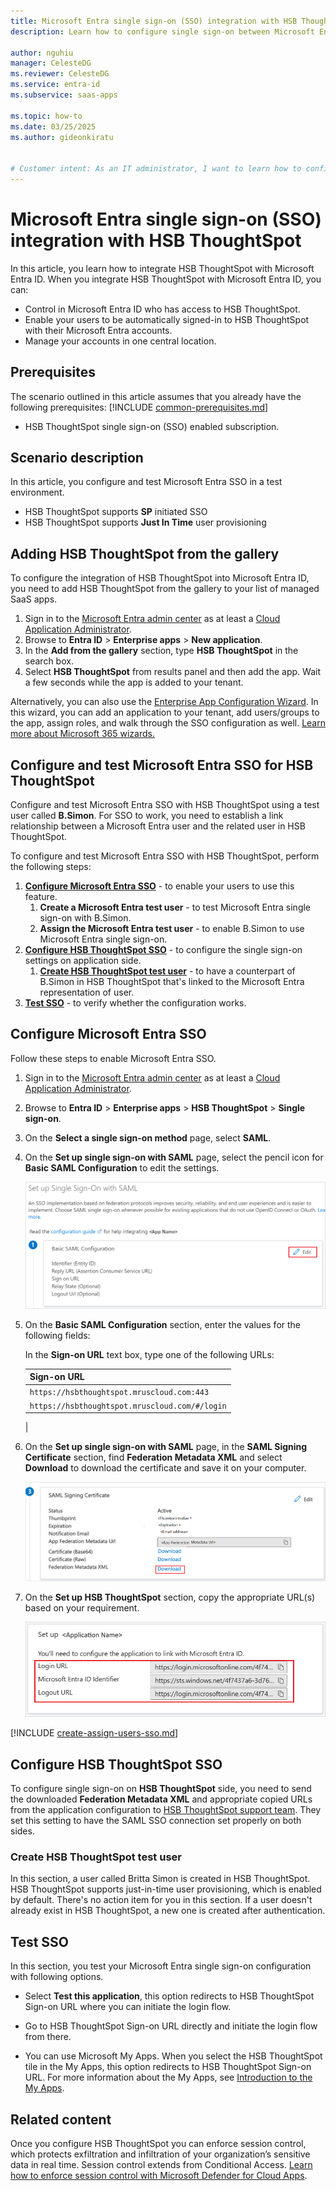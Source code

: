 ```yaml
---
title: Microsoft Entra single sign-on (SSO) integration with HSB ThoughtSpot
description: Learn how to configure single sign-on between Microsoft Entra ID and HSB ThoughtSpot.

author: nguhiu
manager: CelesteDG
ms.reviewer: CelesteDG
ms.service: entra-id
ms.subservice: saas-apps

ms.topic: how-to
ms.date: 03/25/2025
ms.author: gideonkiratu


# Customer intent: As an IT administrator, I want to learn how to configure single sign-on between Microsoft Entra ID and HSB ThoughtSpot so that I can control who has access to HSB ThoughtSpot, enable automatic sign-in with Microsoft Entra accounts, and manage my accounts in one central location.
---
```


# Microsoft Entra single sign-on (SSO) integration with HSB ThoughtSpot

In this article,  you learn how to integrate HSB ThoughtSpot with Microsoft Entra ID. When you integrate HSB ThoughtSpot with Microsoft Entra ID, you can:

* Control in Microsoft Entra ID who has access to HSB ThoughtSpot.
* Enable your users to be automatically signed-in to HSB ThoughtSpot with their Microsoft Entra accounts.
* Manage your accounts in one central location.

## Prerequisites
The scenario outlined in this article assumes that you already have the following prerequisites:
[!INCLUDE [common-prerequisites.md](~/identity/saas-apps/includes/common-prerequisites.md)]
* HSB ThoughtSpot single sign-on (SSO) enabled subscription.

## Scenario description

In this article,  you configure and test Microsoft Entra SSO in a test environment.

* HSB ThoughtSpot supports **SP** initiated SSO
* HSB ThoughtSpot supports **Just In Time** user provisioning

## Adding HSB ThoughtSpot from the gallery

To configure the integration of HSB ThoughtSpot into Microsoft Entra ID, you need to add HSB ThoughtSpot from the gallery to your list of managed SaaS apps.

1. Sign in to the [Microsoft Entra admin center](https://entra.microsoft.com) as at least a [Cloud Application Administrator](~/identity/role-based-access-control/permissions-reference.md#cloud-application-administrator).
1. Browse to **Entra ID** > **Enterprise apps** > **New application**.
1. In the **Add from the gallery** section, type **HSB ThoughtSpot** in the search box.
1. Select **HSB ThoughtSpot** from results panel and then add the app. Wait a few seconds while the app is added to your tenant.

 Alternatively, you can also use the [Enterprise App Configuration Wizard](https://portal.office.com/AdminPortal/home?Q=Docs#/azureadappintegration). In this wizard, you can add an application to your tenant, add users/groups to the app, assign roles, and walk through the SSO configuration as well. [Learn more about Microsoft 365 wizards.](/microsoft-365/admin/misc/azure-ad-setup-guides)


<a name='configure-and-test-azure-ad-sso-for-hsb-thoughtspot'></a>

## Configure and test Microsoft Entra SSO for HSB ThoughtSpot

Configure and test Microsoft Entra SSO with HSB ThoughtSpot using a test user called **B.Simon**. For SSO to work, you need to establish a link relationship between a Microsoft Entra user and the related user in HSB ThoughtSpot.

To configure and test Microsoft Entra SSO with HSB ThoughtSpot, perform the following steps:

1. **[Configure Microsoft Entra SSO](#configure-azure-ad-sso)** - to enable your users to use this feature.
    1. **Create a Microsoft Entra test user** - to test Microsoft Entra single sign-on with B.Simon.
    1. **Assign the Microsoft Entra test user** - to enable B.Simon to use Microsoft Entra single sign-on.
1. **[Configure HSB ThoughtSpot SSO](#configure-hsb-thoughtspot-sso)** - to configure the single sign-on settings on application side.
    1. **[Create HSB ThoughtSpot test user](#create-hsb-thoughtspot-test-user)** - to have a counterpart of B.Simon in HSB ThoughtSpot that's linked to the Microsoft Entra representation of user.
1. **[Test SSO](#test-sso)** - to verify whether the configuration works.

<a name='configure-azure-ad-sso'></a>

## Configure Microsoft Entra SSO

Follow these steps to enable Microsoft Entra SSO.

1. Sign in to the [Microsoft Entra admin center](https://entra.microsoft.com) as at least a [Cloud Application Administrator](~/identity/role-based-access-control/permissions-reference.md#cloud-application-administrator).
1. Browse to **Entra ID** > **Enterprise apps** > **HSB ThoughtSpot** > **Single sign-on**.
1. On the **Select a single sign-on method** page, select **SAML**.
1. On the **Set up single sign-on with SAML** page, select the pencil icon for **Basic SAML Configuration** to edit the settings.

   ![Edit Basic SAML Configuration](common/edit-urls.png)

1. On the **Basic SAML Configuration** section, enter the values for the following fields:

    In the **Sign-on URL** text box, type one of the following URLs:

    | Sign-on URL |
    | ------------- |
    | `https://hsbthoughtspot.mruscloud.com:443` |
    | `https://hsbthoughtspot.mruscloud.com/#/login` |
    |

1. On the **Set up single sign-on with SAML** page, in the **SAML Signing Certificate** section,  find **Federation Metadata XML** and select **Download** to download the certificate and save it on your computer.

	![The Certificate download link](common/metadataxml.png)

1. On the **Set up HSB ThoughtSpot** section, copy the appropriate URL(s) based on your requirement.

	![Copy configuration URLs](common/copy-configuration-urls.png)
<a name='create-an-azure-ad-test-user'></a>

[!INCLUDE [create-assign-users-sso.md](~/identity/saas-apps/includes/create-assign-users-sso.md)]

## Configure HSB ThoughtSpot SSO

To configure single sign-on on **HSB ThoughtSpot** side, you need to send the downloaded **Federation Metadata XML** and appropriate copied URLs from the application configuration to [HSB ThoughtSpot support team](mailto:HSB-BDL-IT-SAPBO-ADMIN@hsb.com). They set this setting to have the SAML SSO connection set properly on both sides.

### Create HSB ThoughtSpot test user

In this section, a user called Britta Simon is created in HSB ThoughtSpot. HSB ThoughtSpot supports just-in-time user provisioning, which is enabled by default. There's no action item for you in this section. If a user doesn't already exist in HSB ThoughtSpot, a new one is created after authentication.

## Test SSO 

In this section, you test your Microsoft Entra single sign-on configuration with following options. 

* Select **Test this application**, this option redirects to HSB ThoughtSpot Sign-on URL where you can initiate the login flow. 

* Go to HSB ThoughtSpot Sign-on URL directly and initiate the login flow from there.

* You can use Microsoft My Apps. When you select the HSB ThoughtSpot tile in the My Apps, this option redirects to HSB ThoughtSpot Sign-on URL. For more information about the My Apps, see [Introduction to the My Apps](https://support.microsoft.com/account-billing/sign-in-and-start-apps-from-the-my-apps-portal-2f3b1bae-0e5a-4a86-a33e-876fbd2a4510).


## Related content

Once you configure HSB ThoughtSpot you can enforce session control, which protects exfiltration and infiltration of your organization’s sensitive data in real time. Session control extends from Conditional Access. [Learn how to enforce session control with Microsoft Defender for Cloud Apps](/cloud-app-security/proxy-deployment-any-app).
